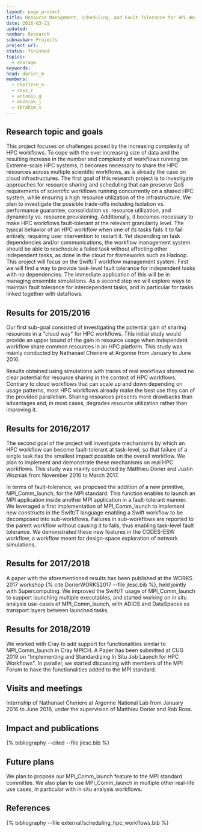 ```yaml
---
layout: page_project
title: Resource Management, Scheduling, and Fault-Tolerance for HPC Workflows
date: 2016-03-21
updated:
navbar: Research
subnavbar: Projects
project_url:
status: finished
topics: 
  - storage
keywords:
head: dorier_m 
members:
  - cheriere_n
  - ross_r
  - antoniu_g
  - wozniak_j
  - ibrahim_s
---
```


## Research topic and goals

This project focuses on challenges posed by the increasing complexity of HPC workflows. To cope with the ever increasing size of data and the resulting increase in the number and complexity of workflows running on Extreme-scale HPC systems, it becomes necessary to share the HPC resources across multiple scientific workflows, as is already the case on cloud infrastructures. The first goal of this research project is to investigate approaches for resource sharing and scheduling that can preserve QoS requirements of scientific workflows running concurrently on a shared HPC system, while ensuring a high resource utilization of the infrastructure. We plan to investigate the possible trade-offs including Isolation vs. performance guarantee, consolidation vs. resource utilization, and dynamicity vs. resource provisioning. Additionally, it becomes necessary to make HPC workflows fault-tolerant at the relevant granularity level. The typical behavior of an HPC workflow when one of its tasks fails it to fail entirely, requiring user intervention to restart it. Yet depending on task dependencies and/or communications, the workflow management system should be able to reschedule a failed task without affecting other independent tasks, as done in the cloud for frameworks such as Hadoop. This project will focus on the Swift/T workflow management system. First we will find a way to provide task-level fault tolerance for independent tasks with no dependencies. The immediate application of this will be in managing ensemble simulations. As a second step we will explore ways to maintain fault tolerance for interdependent tasks, and in particular for tasks linked together with dataflows.

## Results for 2015/2016

Our first sub-goal consisted of investigating the potential gain of sharing resources in a "cloud way" for HPC workflows. This initial study would provide an upper bound of the gain in resource usage when independent workflow share common resources in an HPC platform. This study was mainly conducted by Nathanael Cheriere at Argonne from January to June 2016.

Results obtained using simulations with traces of real workflows showed no clear potential for resource sharing in the context of HPC workflows. Contrary to cloud workflows that can scale up and down depending on usage patterns, most HPC workflows already make the best use they can of the provided parallelism. Sharing resources presents more drawbacks than advantages and, in most cases, degrades resource utilization rather than improving it.

## Results for 2016/2017

The second goal of the project will investigate mechanisms by which an HPC workflow can become fault-tolerant at task-level, so that failure of a single task has the smallest impact possible on the overall workflow. We plan to implement and demonstrate these mechanisms on real HPC workflows. This study was mainly conducted by Matthieu Dorier and Justin Wozniak from November 2016 to March 2017.

In terms of fault-tolerance, we proposed the addition of a new primitive, MPI_Comm_launch, for the MPI standard. This function enables to launch an MPI application inside another MPI application in a fault-tolerant manner. We leveraged a first implementation of MPI_Comm_launch to implement new constructs in the Swift/T language enabling a Swift workflow to be decomposed into sub-workflows. Failures in sub-workflows are reported to the parent workflow without causing it to fails, thus enabling task-level fault tolerance. We demonstrated these new features in the CODES-ESW workflow, a workflow meant for design-space exploration of network simulations.

## Results for 2017/2018

A paper with the aforementioned results has been published at the WORKS 2017 workshop {% cite DorierWORKS2017 --file jlesc.bib %}, held jointly with Supercomputing. We improved the Swift/T usage of MPI_Comm_launch to support launching multiple executables, and started working on in situ analysis use-cases of MPI_Comm_launch, with ADIOS and DataSpaces as transport layers between launched tasks.

## Results for 2018/2019

We worked  with Cray to add support for functionalities similar to MPI_Comm_launch in Cray MPICH. A Paper has been submitted at CUG 2019 on "Implementing and Standardizing In Situ Job Launch for HPC Workflows". In parallel, we started discussing with members of the MPI Forum to have the functionalities added to the MPI standard.

## Visits and meetings

Internship of Nathanael Cheriere at Argonne National Lab from January 2016 to June 2016, under the supervision of Matthieu Dorier and Rob Ross.

## Impact and publications

{% bibliography --cited --file jlesc.bib %}

## Future plans

We plan to propose our MPI_Comm_launch feature to the MPI standard committee. We also plan to use MPI_Comm_launch in multiple other real-life use cases, in particular with in situ analysis workflows.

## References

{% bibliography --file external/scheduling_hpc_workflows.bib %}
